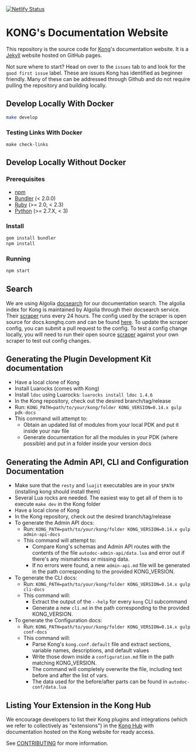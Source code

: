 [![Netlify Status](https://api.netlify.com/api/v1/badges/ae60f2a4-488e-4771-b24a-c26badc5f45d/deploy-status)](https://app.netlify.com/sites/kongdocs/deploys)

# KONG's Documentation Website

This repository is the source code for [Kong](https://github.com/Kong/kong)'s documentation website. It is a [Jekyll](https://jekyllrb.com/) website hosted on GitHub pages.

Not sure where to start? Head on over to the `issues` tab to and look for the `good first issue` label. These are issues Kong has identified as beginner friendly. Many of these can be addressed through Github and do not require pulling the repository and building locally.


## Develop Locally With Docker

>
```bash
make develop
```

### Testing Links With Docker

>
```
make check-links
```

## Develop Locally Without Docker

### Prerequisites

- [npm](https://www.npmjs.com/)
- [Bundler](https://bundler.io/) (< 2.0.0) 
- [Ruby](https://www.ruby-lang.org) (>= 2.0, < 2.3)
- [Python](https://www.python.org) (>= 2.7.X, < 3)

### Install

>
```bash
gem install bundler
npm install
```

### Running

>
```bash
npm start
```

## Search

We are using Algolia [docsearch](https://www.algolia.com/docsearch) for our
documentation search. The algolia index for Kong is maintained by Algolia through their
docsearch service. Their [scraper](https://github.com/algolia/docsearch-scraper)
runs every 24 hours. The config used by the scraper is open source for
docs.konghq.com and can be found [here](https://github.com/algolia/docsearch-configs/blob/master/configs/getkong.json).
To update the scraper config, you can submit a pull request to the config. To
test a config change locally, you will need to run their open source
[scraper](https://github.com/algolia/docsearch-scraper) against your own
scraper to test out config changes.

## Generating the Plugin Development Kit documentation

- Have a local clone of Kong
- Install Luarocks (comes with Kong)
- Install `ldoc` using Luarocks: `luarocks install ldoc 1.4.6`
- In the Kong repository, check out the desired branch/tag/release
- Run: `KONG_PATH=path/to/your/kong/folder KONG_VERSION=0.14.x gulp pdk-docs`
- This command will attempt to:
  * Obtain an updated list of modules from your local PDK and put it inside
    your nav file
  * Generate documentation for all the modules in your PDK (where possible) and
    put in a folder inside your version docs

## Generating the Admin API, CLI and Configuration Documentation

- Make sure that the `resty` and `luajit` executables are in your `$PATH` (installing kong should install them)
- Several Lua rocks are needed. The easiest way to get all of them is to execute `make dev` in the Kong folder
- Have a local clone of Kong
- In the Kong repository, check out the desired branch/tag/release
- To generate the Admin API docs:
  - Run: `KONG_PATH=path/to/your/kong/folder KONG_VERSION=0.14.x gulp admin-api-docs`
  - This command will attempt to:
    * Compare Kong's schemas and Admin API routes with the contents of the file
      `autodoc-admin-api/data.lua` and error out if there's any mismatches or missing data.
    * If no errors were found, a new `admin-api.md` file will be generated in the path corresponding
      to the provided KONG_VERSION.
- To generate the CLI docs:
  - Run: `KONG_PATH=path/to/your/kong/folder KONG_VERSION=0.14.x gulp cli-docs`
  - This command will:
    * Extract the output of the `--help` for every `kong` CLI subcommand
    * Generate a new `cli.md` in the path corresponding to the provided KONG_VERSION.
- To generate the Configuration docs:
  - Run: `KONG_PATH=path/to/your/kong/folder KONG_VERSION=0.14.x gulp conf-docs`
  - This command will:
    * Parse Kong's `kong.conf.default` file and extract sections, variable names, descriptions, and default values
    * Write those down inside a `configuration.md` file in the path matching KONG_VERSION.
    * The command will completely overwrite the file, including text before and after the list of vars.
    * The data used for the before/after parts can be found in `autodoc-conf/data.lua`

## Listing Your Extension in the Kong Hub

We encourage developers to list their Kong plugins and integrations (which
we refer to collectively as "extensions") in the
[Kong Hub](https://docs.konghq.com/hub) with documentation hosted
on the Kong website for ready access.

See [CONTRIBUTING](https://github.com/Kong/docs.konghq.com/blob/master/CONTRIBUTING.md#contributing-to-kong-documentation-and-the-kong-hub) for more information.
